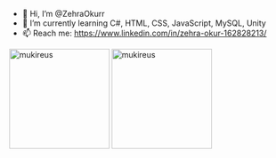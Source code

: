 - 👋 Hi, I’m @ZehraOkurr
- 🌱 I’m currently learning C#, HTML, CSS, JavaScript, MySQL, Unity
- 📫 Reach me: https://www.linkedin.com/in/zehra-okur-162828213/

<!---
ZehraOkurr/ZehraOkurr is a ✨ special ✨ repository because its `README.md` (this file) appears on your GitHub profile.
You can click the Preview link to take a look at your changes.
--->
<img height="180em" align="center" src="https://github-readme-stats.vercel.app/api?username=ZehraOkurr&show_icons=true&locale=en&theme=algolia&include_all_commits=true&count_private=true" alt="mukireus"/>
  <img height="180em" align="center" src="https://github-readme-stats.vercel.app/api/top-langs?username=ZehraOkurr&show_icons=true&locale=en&layout=compact&langs_count=8&theme=algolia" alt="mukireus"/>
